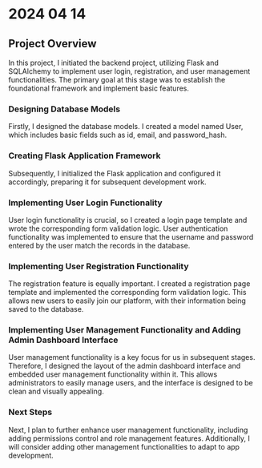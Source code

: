 # 2024 04 14

## Project Overview
In this project, I initiated the backend project, utilizing Flask and SQLAlchemy to implement user login, registration, and user management functionalities. The primary goal at this stage was to establish the foundational framework and implement basic features.

### Designing Database Models
Firstly, I designed the database models. I created a model named User, which includes basic fields such as id, email, and password_hash.

### Creating Flask Application Framework
Subsequently, I initialized the Flask application and configured it accordingly, preparing it for subsequent development work.

### Implementing User Login Functionality
User login functionality is crucial, so I created a login page template and wrote the corresponding form validation logic. User authentication functionality was implemented to ensure that the username and password entered by the user match the records in the database.

### Implementing User Registration Functionality
The registration feature is equally important. I created a registration page template and implemented the corresponding form validation logic. This allows new users to easily join our platform, with their information being saved to the database.

### Implementing User Management Functionality and Adding Admin Dashboard Interface
User management functionality is a key focus for us in subsequent stages. Therefore, I designed the layout of the admin dashboard interface and embedded user management functionality within it. This allows administrators to easily manage users, and the interface is designed to be clean and visually appealing.

### Next Steps
Next, I plan to further enhance user management functionality, including adding permissions control and role management features. Additionally, I will consider adding other management functionalities to adapt to app development.

